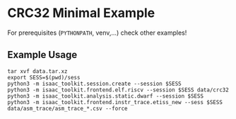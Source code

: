 # CRC32 Minimal Example

For prerequisites (`PYTHONPATH`, venv,...) check other examples!

## Example Usage

```
tar xvf data.tar.xz
export SESS=$(pwd)/sess
python3 -m isaac_toolkit.session.create --session $SESS
python3 -m isaac_toolkit.frontend.elf.riscv --session $SESS data/crc32
python3 -m isaac_toolkit.analysis.static.dwarf --session $SESS
python3 -m isaac_toolkit.frontend.instr_trace.etiss_new --sess $SESS data/asm_trace/asm_trace_*.csv --force
```
